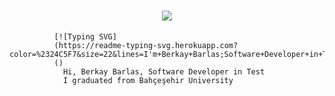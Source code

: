 
  <h1 align="center">
    <a href="https://git.io/typing-svg">
      <img src="https://readme-typing-svg.herokuapp.com?color=%2324C5F7&size=22&lines=I'm+Berkay+Barlas;Software+Developer+in+Test">
    </a>
  </h1>
              
              
          

              
              
              [![Typing SVG]
              (https://readme-typing-svg.herokuapp.com?color=%2324C5F7&size=22&lines=I'm+Berkay+Barlas;Software+Developer+in+Test)]
              ()                
                Hi, Berkay Barlas, Software Developer in Test
                I graduated from Bahçeşehir University

